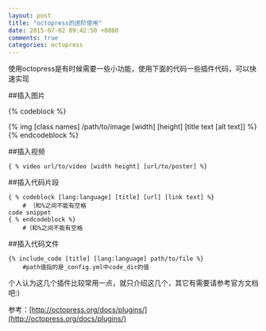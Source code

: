 ```yaml
---
layout: post
title: "octopress的进阶使用"
date: 2015-07-02 09:42:50 +0800
comments: true
categories: octopress
---
```

使用octopress是有时候需要一些小功能，使用下面的代码一些插件代码，可以快速实现

##插入图片

{% codeblock %}

{% img [class names] /path/to/image [width] [height] [title text [alt text]] %}
{% endcodeblock %}

##插入视频

	{ % video url/to/video [width height] [url/to/poster] %}


<!--more-->
##插入代码片段

	{ % codeblock [lang:language] [title] [url] [link text] %} 
		# ｛和%之间不能有空格
	code snippet
	{ % endcodeblock %} 
		#｛和%之间不能有空格


##插入代码文件


    {% include_code [title] [lang:language] path/to/file %}	
		#path值指的是_config.yml中code_dir的值
    


个人认为这几个插件比较常用一点，就只介绍这几个，其它有需要请参考官方文档吧:)

参考：[http://octopress.org/docs/plugins/](http://octopress.org/docs/plugins/)



